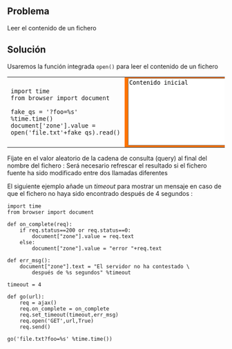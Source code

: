 Problema
--------

Leer el contenido de un fichero


Solución
--------

Usaremos la función integrada `open()` para leer el contenido de un fichero

<table width="100%">
<tr>
<td style="width:40%;padding-right:10px;">

```exec
import time
from browser import document

fake_qs = '?foo=%s' %time.time()
document['zone'].value = open('file.txt'+fake_qs).read()
```

</td>
<td style="background-color:#FF7400;text-align:center;">
<textarea id="zone" rows=10 cols=40>Contenido inicial</textarea>
</td>
</tr>
</table>


Fíjate en el valor aleatorio de la cadena de consulta (query) al final del 
nombre del fichero : Será necesario refrescar el resultado si el fichero 
fuente ha sido modificado entre dos llamadas diferentes

El siguiente ejemplo añade un *timeout* para mostrar un mensaje en caso de 
que el fichero no haya sido encontrado después de 4 segundos :

```exec
import time
from browser import document

def on_complete(req):
    if req.status==200 or req.status==0:
        document["zone"].value = req.text
    else:
        document["zone"].value = "error "+req.text

def err_msg():
    document["zone"].text = "El servidor no ha contestado \
        después de %s segundos" %timeout

timeout = 4

def go(url):
    req = ajax()
    req.on_complete = on_complete
    req.set_timeout(timeout,err_msg)
    req.open('GET',url,True)
    req.send()

go('file.txt?foo=%s' %time.time())
```
